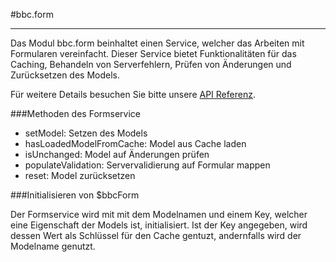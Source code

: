 
#bbc.form

- - -

Das Modul bbc.form beinhaltet einen Service, welcher das Arbeiten mit Formularen vereinfacht. Dieser Service bietet Funktionalitäten für das Caching, Behandeln von Serverfehlern, Prüfen von Änderungen und Zurücksetzen des Models.

Für weitere Details besuchen Sie bitte unsere <a href="/doc#/api/bbc.form.$bbcForm" target="_self">API Referenz</a>.

###Methoden des Formservice

 * setModel: Setzen des Models
 * hasLoadedModelFromCache: Model aus Cache laden
 * isUnchanged: Model auf Änderungen prüfen
 * populateValidation: Servervalidierung auf Formular mappen
 * reset: Model zurücksetzen

###Initialisieren von $bbcForm

Der Formservice wird mit mit dem Modelnamen und einem Key, welcher eine Eigenschaft der Models ist, initialisiert. Ist der Key angegeben, wird dessen Wert als Schlüssel für den Cache gentuzt, andernfalls wird der Modelname genutzt.